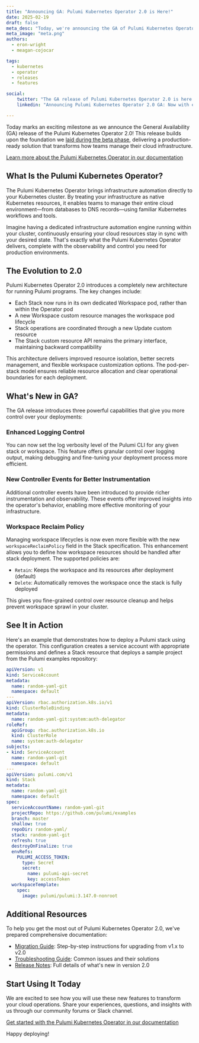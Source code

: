 ```yaml
---
title: "Announcing GA: Pulumi Kubernetes Operator 2.0 is Here!"
date: 2025-02-19
draft: false
meta_desc: "Today, we're announcing the GA of Pulumi Kubernetes Operator 2.0! Discover the new features and improvements that make managing Kubernetes easier than ever."
meta_image: "meta.png"
authors:
  - eron-wright
  - meagan-cojocar

tags:
  - kubernetes
  - operator
  - releases
  - features

social:
    twitter: "The GA release of Pulumi Kubernetes Operator 2.0 is here! Enhanced logging control, improved observability, and smarter workspace management make infrastructure automation easier than ever. Get started today!"
    linkedin: "Announcing Pulumi Kubernetes Operator 2.0 GA: Now with enhanced logging control, richer controller events, and flexible workspace management. Experience enterprise-grade infrastructure automation with improved observability and resource management in your Kubernetes clusters."

---
```


Today marks an exciting milestone as we announce the General Availability (GA) release of the Pulumi Kubernetes Operator 2.0! This release builds upon the foundation we [laid during the beta phase](/blog/pulumi-kubernetes-operator-2-0/), delivering a production-ready solution that transforms how teams manage their cloud infrastructure.
<!--more-->

[Learn more about the Pulumi Kubernetes Operator in our documentation](/docs/iac/using-pulumi/continuous-delivery/pulumi-kubernetes-operator)

## What Is the Pulumi Kubernetes Operator?

The Pulumi Kubernetes Operator brings infrastructure automation directly to your Kubernetes cluster. By treating your infrastructure as native Kubernetes resources, it enables teams to manage their entire cloud environment—from databases to DNS records—using familiar Kubernetes workflows and tools.

Imagine having a dedicated infrastructure automation engine running within your cluster, continuously ensuring your cloud resources stay in sync with your desired state. That's exactly what the Pulumi Kubernetes Operator delivers, complete with the observability and control you need for production environments.

## The Evolution to 2.0

Pulumi Kubernetes Operator 2.0 introduces a completely new architecture for running Pulumi programs. The key changes include:

- Each Stack now runs in its own dedicated Workspace pod, rather than within the Operator pod
- A new Workspace custom resource manages the workspace pod lifecycle
- Stack operations are coordinated through a new Update custom resource
- The Stack custom resource API remains the primary interface, maintaining backward compatibility

This architecture delivers improved resource isolation, better secrets management, and flexible workspace customization options. The pod-per-stack model ensures reliable resource allocation and clear operational boundaries for each deployment.

## What's New in GA?

The GA release introduces three powerful capabilities that give you more control over your deployments:

### Enhanced Logging Control

You can now set the log verbosity level of the Pulumi CLI for any given stack or workspace. This feature offers granular control over logging output, making debugging and fine-tuning your deployment process more efficient.

### New Controller Events for Better Instrumentation

Additional controller events have been introduced to provide richer instrumentation and observability. These events offer improved insights into the operator's behavior, enabling more effective monitoring of your infrastructure.

### Workspace Reclaim Policy

Managing workspace lifecycles is now even more flexible with the new `workspaceReclaimPolicy` field in the Stack specification. This enhancement allows you to define how workspace resources should be handled after stack deployment. The supported policies are:

- `Retain`: Keeps the workspace and its resources after deployment (default)
- `Delete`: Automatically removes the workspace once the stack is fully deployed

This gives you fine-grained control over resource cleanup and helps prevent workspace sprawl in your cluster.

## See It in Action

Here's an example that demonstrates how to deploy a Pulumi stack using the operator. This configuration creates a service account with appropriate permissions and defines a Stack resource that deploys a sample project from the Pulumi examples repository:

```yaml
apiVersion: v1
kind: ServiceAccount
metadata:
  name: random-yaml-git
  namespace: default
---
apiVersion: rbac.authorization.k8s.io/v1
kind: ClusterRoleBinding
metadata:
  name: random-yaml-git:system:auth-delegator
roleRef:
  apiGroup: rbac.authorization.k8s.io
  kind: ClusterRole
  name: system:auth-delegator
subjects:
- kind: ServiceAccount
  name: random-yaml-git
  namespace: default
---
apiVersion: pulumi.com/v1
kind: Stack
metadata:
  name: random-yaml-git
  namespace: default
spec:
  serviceAccountName: random-yaml-git
  projectRepo: https://github.com/pulumi/examples
  branch: master
  shallow: true
  repoDir: random-yaml/
  stack: random-yaml-git
  refresh: true
  destroyOnFinalize: true
  envRefs:
    PULUMI_ACCESS_TOKEN:
      type: Secret
      secret:
        name: pulumi-api-secret
        key: accessToken
  workspaceTemplate:
    spec:
      image: pulumi/pulumi:3.147.0-nonroot
```

## Additional Resources

To help you get the most out of Pulumi Kubernetes Operator 2.0, we've prepared comprehensive documentation:

- [Migration Guide](https://github.com/pulumi/pulumi-kubernetes-operator/blob/v2.0.0/docs/migration.md): Step-by-step instructions for upgrading from v1.x to v2.0
- [Troubleshooting Guide](https://github.com/pulumi/pulumi-kubernetes-operator/blob/v2.0.0/docs/troubleshooting.md): Common issues and their solutions
- [Release Notes](https://github.com/pulumi/pulumi-kubernetes-operator/releases/tag/v2.0.0): Full details of what's new in version 2.0

## Start Using It Today

We are excited to see how you will use these new features to transform your cloud operations. Share your experiences, questions, and insights with us through our community forums or Slack channel.

[Get started with the Pulumi Kubernetes Operator in our documentation](/docs/iac/using-pulumi/continuous-delivery/pulumi-kubernetes-operator)

Happy deploying!
